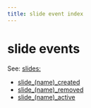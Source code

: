 ```yaml
---
title: slide event index
---
```


# slide events


See: [slides:](../../config/slides.md)

* [slide_(name)_created](../slide_slide_created.md)
* [slide_(name)_removed](../slide_slide_removed.md)
* [slide_(name)_active](../slide_slide_active.md)
